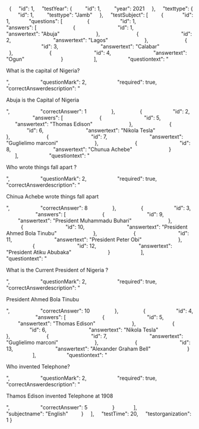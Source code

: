   {
    "id": 1,
    "testYear": {
        "id": 1,
        "year": 2021
    },
    "texttype": {
        "id": 1,
        "testtype": "Jamb"
    },
    "testSubject": [
        {
            "id": 1,
            "questions": [
                {
                    "id": 1,
                    "answers": [
                        {
                            "id": 1,
                            "answertext": "Abuja"
                        },
                        {
                            "id": 2,
                            "answertext": "Lagos"
                        },
                        {
                            "id": 3,
                            "answertext": "Calabar"
                        },
                        {
                            "id": 4,
                            "answertext": "Ogun"
                        }
                    ],
                    "questiontext": "<p>What is the capital of Nigeria?</p>",
                    "questionMark": 2,
                    "required": true,
                    "correctAnswerdescription": "<p>Abuja is the Capital of Nigeria</p>",
                    "correctAnswer": 1
                },
                {
                    "id": 2,
                    "answers": [
                        {
                            "id": 5,
                            "answertext": "Thomas Edison"
                        },
                        {
                            "id": 6,
                            "answertext": "Nikola Tesla"
                        },
                        {
                            "id": 7,
                            "answertext": "Guglielimo marconi"
                        },
                        {
                            "id": 8,
                            "answertext": "Chunua Achebe"
                        }
                    ],
                    "questiontext": "<p>Who wrote things fall apart ?</p>",
                    "questionMark": 2,
                    "required": true,
                    "correctAnswerdescription": "<p>Chinua Achebe wrote things fall apart&nbsp;</p>",
                    "correctAnswer": 8
                },
                {
                    "id": 3,
                    "answers": [
                        {
                            "id": 9,
                            "answertext": "President Muhammadu Buhari"
                        },
                        {
                            "id": 10,
                            "answertext": "President Ahmed Bola Tinubu"
                        },
                        {
                            "id": 11,
                            "answertext": "President Peter Obi"
                        },
                        {
                            "id": 12,
                            "answertext": "President Atiku Abubaka"
                        }
                    ],
                    "questiontext": "<p>What is the Current President of Nigeria ?</p>",
                    "questionMark": 2,
                    "required": true,
                    "correctAnswerdescription": "<p>President Ahmed Bola Tinubu&nbsp;</p>",
                    "correctAnswer": 10
                },
                {
                    "id": 4,
                    "answers": [
                        {
                            "id": 5,
                            "answertext": "Thomas Edison"
                        },
                        {
                            "id": 6,
                            "answertext": "Nikola Tesla"
                        },
                        {
                            "id": 7,
                            "answertext": "Guglielimo marconi"
                        },
                        {
                            "id": 13,
                            "answertext": "Alexander Graham Bell"
                        }
                    ],
                    "questiontext": "<p>Who invented Telephone?</p>",
                    "questionMark": 2,
                    "required": true,
                    "correctAnswerdescription": "<p>Thamos Edison invented Telephone at 1908</p>",
                    "correctAnswer": 5
                }
            ],
            "subjectname": "English"
        }
    ],
    "testTime": 20,
    "testorganization": 1
}
